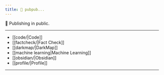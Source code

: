 ```yaml
---
title: 📠 pubpub...
---
```


📜  Publishing in public. 

---

- [[code/|Code]]
- [[factcheck/|Fact Check]]
- [[darkmap/|DarkMap]]
- [[machine learning|Machine Learning]]
- [[obsidian/|Obsidian]]
- [[profile/|Profile]]

--- 



